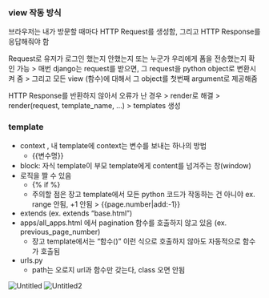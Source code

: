 ### view 작동 방식

브라우저는 내가 방문할 때마다 HTTP Request를 생성함, 그리고 HTTP Response를 응답해줘야 함 

Request로 유저가 로그인 했는지 안했는지 또는 누군가 우리에게 폼을 전송했는지 확인 가능 > 매번 django는 request를 받으면, 그 request을 python object로 변환시켜 줌 > 그리고 모든 view (함수)에 대해서 그 object를 첫번째 argument로 제공해줌

HTTP Response를 반환하지 않아서 오류가 난 경우  > render로 해결 > render(request, template_name, ...) > templates 생성

### template

- context , 내 template에 context는 변수를 보내는 하나의 방법
    - {{변수명}}
- block: 자식 template이 부모 template에게 content를 넘겨주는 창(window)
- 로직을 짤 수 있음
    - {% if %}
    - 주의할 점은 장고 template에서 모든 python 코드가 작동하는 건 아니야 ex. range 안됨, +1 안됨 > {{page.number|add:-1}}
- extends (ex. extends “base.html”)
- apps/all_apps.html 에서 pagination 함수를 호출하지 않고 있음 (ex. previous_page_number)
    - 장고 template에서는 “함수()” 이런 식으로 호출하지 않아도 자동적으로 함수가 호출됨
- urls.py
    - path는 오로지 url과 함수만 갖는다, class 오면 안됨
    
![Untitled](https://s3-us-west-2.amazonaws.com/secure.notion-static.com/0f6a78aa-11e5-4ee6-8bcd-ea677f3161af/Untitled.png)
![Untitled2](https://s3-us-west-2.amazonaws.com/secure.notion-static.com/251c33c2-5067-492d-9e32-51326dd59f4d/Untitled.png)
